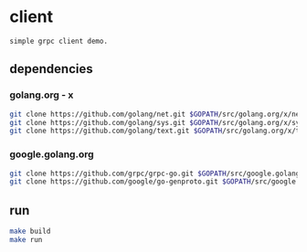 # client
    simple grpc client demo.

## dependencies

### golang.org - x
```bash
git clone https://github.com/golang/net.git $GOPATH/src/golang.org/x/net
git clone https://github.com/golang/sys.git $GOPATH/src/golang.org/x/sys
git clone https://github.com/golang/text.git $GOPATH/src/golang.org/x/text
```

### google.golang.org
```bash
git clone https://github.com/grpc/grpc-go.git $GOPATH/src/google.golang.org/grpc
git clone https://github.com/google/go-genproto.git $GOPATH/src/google.golang.org/genproto
```

## run
```bash
make build
make run
```